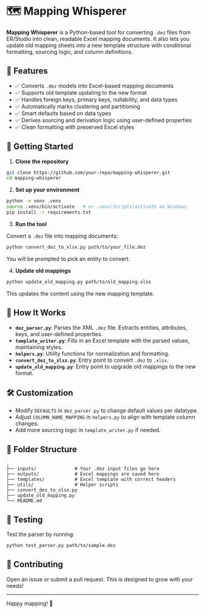 # 🗺️ Mapping Whisperer

**Mapping Whisperer** is a Python-based tool for converting `.dez` files from ER/Studio into clean, readable Excel mapping documents. It also lets you update old mapping sheets into a new template structure with conditional formatting, sourcing logic, and column definitions.

## 🚀 Features

- ✅ Converts `.dez` models into Excel-based mapping documents
- ✅ Supports old template updating to the new format
- ✅ Handles foreign keys, primary keys, nullability, and data types
- ✅ Automatically marks clustering and partitioning
- ✅ Smart defaults based on data types
- ✅ Derives sourcing and derivation logic using user-defined properties
- ✅ Clean formatting with preserved Excel styles

## 🏁 Getting Started

1. **Clone the repository**

```bash
git clone https://github.com/your-repo/mapping-whisperer.git
cd mapping-whisperer
```

2. **Set up your environment**

```bash
python -m venv .venv
source .venv/bin/activate   # or .venv\Scripts\activate on Windows
pip install -r requirements.txt
```

3. **Run the tool**

Convert a `.dez` file into mapping documents:

```bash
python convert_dez_to_xlsx.py path/to/your_file.dez
```

You will be prompted to pick an entity to convert.

4. **Update old mappings**

```bash
python update_old_mapping.py path/to/old_mapping.xlsx
```

This updates the content using the new mapping template.

## 🧠 How It Works

- **`dez_parser.py`**: Parses the XML `.dez` file. Extracts entities, attributes, keys, and user-defined properties.
- **`template_writer.py`**: Fills in an Excel template with the parsed values, maintaining styles.
- **`helpers.py`**: Utility functions for normalization and formatting.
- **`convert_dez_to_xlsx.py`**: Entry point to convert `.dez` to `.xlsx`.
- **`update_old_mapping.py`**: Entry point to upgrade old mappings to the new format.

## 🛠 Customization

- Modify `DEFAULTS` in `dez_parser.py` to change default values per datatype.
- Adjust `COLUMN_NAME_MAPPING` in `helpers.py` to align with template column changes.
- Add more sourcing logic in `template_writer.py` if needed.

## 📂 Folder Structure

```
.
├── inputs/              # Your .dez input files go here
├── outputs/             # Excel mappings are saved here
├── templates/           # Excel template with correct headers
├── utils/               # Helper scripts
├── convert_dez_to_xlsx.py
├── update_old_mapping.py
└── README.md
```

## 🧪 Testing

Test the parser by running:

```bash
python test_parser.py path/to/sample.dez
```

## 👏 Contributing

Open an issue or submit a pull request. This is designed to grow with your needs!

---

Happy mapping! 🎉
